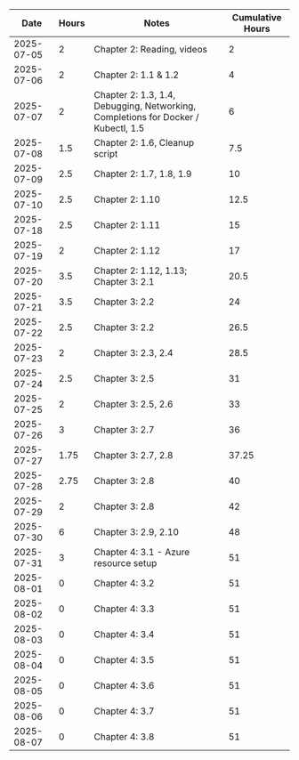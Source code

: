 | Date | Hours | Notes | Cumulative Hours |
|------|-------|-------|------------------|
| 2025-07-05 | 2 | Chapter 2: Reading, videos | 2 |
| 2025-07-06 | 2 | Chapter 2: 1.1 & 1.2 | 4 |
| 2025-07-07 | 2 | Chapter 2: 1.3, 1.4, Debugging, Networking, Completions for Docker / Kubectl, 1.5 | 6 |
| 2025-07-08 | 1.5 | Chapter 2: 1.6, Cleanup script | 7.5 |
| 2025-07-09 | 2.5 | Chapter 2: 1.7, 1.8, 1.9 | 10 |
| 2025-07-10 | 2.5 | Chapter 2: 1.10 | 12.5 |
| 2025-07-18 | 2.5 | Chapter 2: 1.11 | 15 |
| 2025-07-19 | 2 | Chapter 2: 1.12 | 17 |
| 2025-07-20 | 3.5 | Chapter 2: 1.12, 1.13; Chapter 3: 2.1 | 20.5 |
| 2025-07-21 | 3.5 | Chapter 3: 2.2 | 24 |
| 2025-07-22 | 2.5 | Chapter 3: 2.2 | 26.5 |
| 2025-07-23 | 2 | Chapter 3: 2.3, 2.4 | 28.5 |
| 2025-07-24 | 2.5 | Chapter 3: 2.5 | 31 |
| 2025-07-25 | 2 | Chapter 3: 2.5, 2.6 | 33 |
| 2025-07-26 | 3 | Chapter 3: 2.7 | 36 |
| 2025-07-27 | 1.75 | Chapter 3: 2.7, 2.8 | 37.25 |
| 2025-07-28 | 2.75 | Chapter 3: 2.8 | 40 |
| 2025-07-29 | 2 | Chapter 3: 2.8 | 42 |
| 2025-07-30 | 6 | Chapter 3: 2.9, 2.10 | 48 |
| 2025-07-31 | 3 | Chapter 4: 3.1 - Azure resource setup | 51 |
| 2025-08-01 | 0 | Chapter 4: 3.2 | 51 |
| 2025-08-02 | 0 | Chapter 4: 3.3 | 51 |
| 2025-08-03 | 0 | Chapter 4: 3.4 | 51 |
| 2025-08-04 | 0 | Chapter 4: 3.5 | 51 |
| 2025-08-05 | 0 | Chapter 4: 3.6 | 51 |
| 2025-08-06 | 0 | Chapter 4: 3.7 | 51 |
| 2025-08-07 | 0 | Chapter 4: 3.8 | 51 |